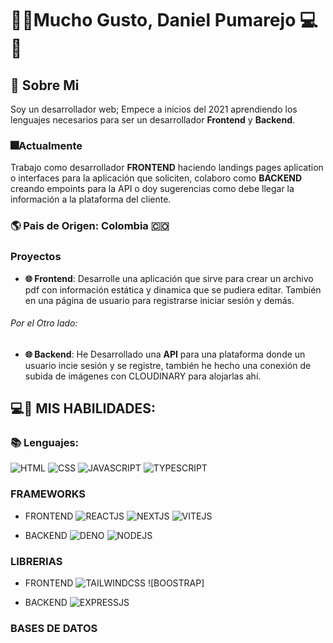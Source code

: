 # 👋🏽Mucho Gusto, Daniel Pumarejo 💻📑

## 📌 Sobre Mi

Soy un desarrollador web; Empece a inicios del 2021 aprendiendo los lenguajes necesarios para ser un desarrollador **Frontend** y **Backend**.

### 🎆Actualmente
Trabajo como desarrollador **FRONTEND** haciendo landings pages aplication o interfaces para la aplicación que soliciten,  colaboro como **BACKEND** creando empoints para la API o doy sugerencias como debe llegar la información a la plataforma del cliente.

### 🌎 Pais de Origen: Colombia 🇨🇴

### Proyectos

- **🌐 Frontend**: Desarrolle una aplicación que sirve para crear un archivo pdf con información estática y dinamica que se pudiera editar. También en una página de usuario para registrarse iniciar sesión y demás.
 
###### Por el Otro lado:

- **🌐 Backend**: He Desarrollado una **API** para una plataforma donde un usuario incie sesión y se registre, también he hecho una conexión de subida de imágenes con CLOUDINARY para alojarlas ahí.

## 💻🏅 MIS HABILIDADES:

### 📚 Lenguajes:
![HTML](https://img.shields.io/badge/-HTML-E44D26?style=for-the-badge&logo=html5&logoColor=E44D26&labelColor=FFFFF1)
![CSS](https://img.shields.io/badge/-CSS-254BDD?style=for-the-badge&logo=css3&logoColor=254BDD&labelColor=FFFFF1)
![JAVASCRIPT](https://img.shields.io/badge/-JAVASCRIPT-DBBC1F?style=for-the-badge&logo=javascript&logoColor=DBBC1F&labelColor=212121)
![TYPESCRIPT](https://img.shields.io/badge/-TYPESCRIPT-3178C6?style=for-the-badge&logo=typescript&logoColor=3178C6&labelColor=212121)

### FRAMEWORKS

- FRONTEND
![REACTJS](https://img.shields.io/badge/-REACT-212121?style=for-the-badge&logo=react&logoColor=00C6F7&labelColor=212121)
![NEXTJS](https://img.shields.io/badge/-NEXTJS-FFFFF1?style=for-the-badge&logo=next.js&logoColor=FFFFF1&labelColor=212121)
![VITEJS](https://img.shields.io/badge/-NEXTJS-FFFFF1?style=for-the-badge&logo=next.js&logoColor=FFFFF1&labelColor=212121)

- BACKEND
![DENO](https://img.shields.io/badge/-NEXTJS-FFFFF1?style=for-the-badge&logo=next.js&logoColor=FFFFF1&labelColor=212121)
![NODEJS](https://img.shields.io/badge/-NEXTJS-FFFFF1?style=for-the-badge&logo=next.js&logoColor=FFFFF1&labelColor=212121)

### LIBRERIAS

- FRONTEND
![TAILWINDCSS](https://img.shields.io/badge/-NEXTJS-FFFFF1?style=for-the-badge&logo=next.js&logoColor=FFFFF1&labelColor=212121)
![BOOSTRAP]

- BACKEND
![EXPRESSJS](https://img.shields.io/badge/-NEXTJS-FFFFF1?style=for-the-badge&logo=next.js&logoColor=FFFFF1&labelColor=212121)



### BASES DE DATOS









<!--
**DanyVaic18/DanyVaic18** is a ✨ _special_ ✨ repository because its `README.md` (this file) appears on your GitHub profile.

Here are some ideas to get you started:

- 🔭 I’m currently working on ...
- 🌱 I’m currently learning ...
- 👯 I’m looking to collaborate on ...
- 🤔 I’m looking for help with ...
- 💬 Ask me about ...
- 📫 How to reach me: ...
- 😄 Pronouns: ...
- ⚡ Fun fact: ...
-->
